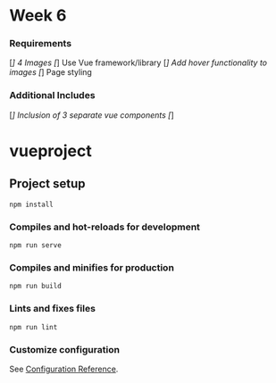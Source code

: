 # Week 6
### Requirements
[*] 4 Images
[*] Use Vue framework/library
[*] Add hover functionality to images
[*] Page styling

### Additional Includes
[*] Inclusion of 3 separate vue components
[*]



# vueproject

## Project setup
```
npm install
```

### Compiles and hot-reloads for development
```
npm run serve
```

### Compiles and minifies for production
```
npm run build
```

### Lints and fixes files
```
npm run lint
```

### Customize configuration
See [Configuration Reference](https://cli.vuejs.org/config/).
